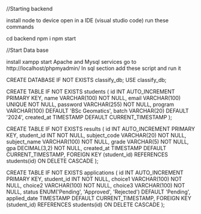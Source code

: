//Starting backend

install node to device
open in a IDE (visual studio code)
run these commands

cd backend
npm i
npm start

//Start Data base

install xampp
start Apache and Mysql services
go to http://localhost/phpmyadmin/
In sql section add these script and run it

CREATE DATABASE IF NOT EXISTS classify_db;
USE classify_db;

CREATE TABLE IF NOT EXISTS students (
id INT AUTO_INCREMENT PRIMARY KEY,
name VARCHAR(100) NOT NULL,
email VARCHAR(100) UNIQUE NOT NULL,
password VARCHAR(255) NOT NULL,
program VARCHAR(100) DEFAULT 'BSc Geomatics',
batch VARCHAR(20) DEFAULT '2024',
created_at TIMESTAMP DEFAULT CURRENT_TIMESTAMP
);

CREATE TABLE IF NOT EXISTS results (
id INT AUTO_INCREMENT PRIMARY KEY,
student_id INT NOT NULL,
subject_code VARCHAR(20) NOT NULL,
subject_name VARCHAR(100) NOT NULL,
grade VARCHAR(5) NOT NULL,
gpa DECIMAL(3,2) NOT NULL,
created_at TIMESTAMP DEFAULT CURRENT_TIMESTAMP,
FOREIGN KEY (student_id) REFERENCES students(id) ON DELETE CASCADE
);

CREATE TABLE IF NOT EXISTS applications (
id INT AUTO_INCREMENT PRIMARY KEY,
student_id INT NOT NULL,
choice1 VARCHAR(100) NOT NULL,
choice2 VARCHAR(100) NOT NULL,
choice3 VARCHAR(100) NOT NULL,
status ENUM('Pending', 'Approved', 'Rejected') DEFAULT 'Pending',
applied_date TIMESTAMP DEFAULT CURRENT_TIMESTAMP,
FOREIGN KEY (student_id) REFERENCES students(id) ON DELETE CASCADE
);
